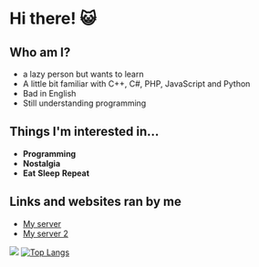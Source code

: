 # Hi there! 😺

## Who am I?
- a lazy person but wants to learn
- A little bit familiar with C++, C#, PHP, JavaScript and Python
- Bad in English
- Still understanding programming

## Things I'm interested in...
- **Programming**
- **Nostalgia**
- **Eat** **Sleep** **Repeat**

## Links and websites ran by me
- [My server](http://bossranv2.com)
- [My server 2](http://fantastikflix.com)

[![](https://github-readme-stats.vercel.app/api?username=janz420)](https://github.com/anuraghazra/github-readme-stats)
[![Top Langs](https://github-readme-stats.vercel.app/api/top-langs/?username=janz420&layout=compact)](https://github.com/anuraghazra/github-readme-stats)

<!--
**233213fedf/233213fedf** is a ✨ _special_ ✨ repository because its `README.md` (this file) appears on your GitHub profile.

Here are some ideas to get you started:

- 🔭 I’m currently working on ...
- 🌱 I’m currently learning ...
- 👯 I’m looking to collaborate on ...
- 🤔 I’m looking for help with ...
- 💬 Ask me about ...
- 📫 How to reach me: ...
- 😄 Pronouns: ...
- ⚡ Fun fact: ...
-->

